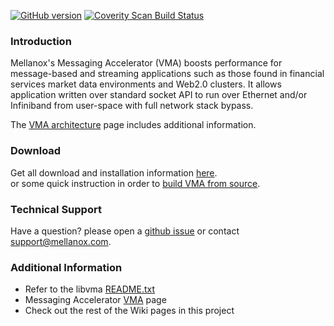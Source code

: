 [![GitHub version](https://badge.fury.io/gh/mellanox%2Flibvma.svg)](https://badge.fury.io/gh/mellanox%2Flibvma)
[![Coverity Scan Build Status](https://scan.coverity.com/projects/8025/badge.svg)](https://scan.coverity.com/projects/libvma)

### Introduction
Mellanox's Messaging Accelerator (VMA) boosts performance for message-based and streaming applications such as those found in financial services market data environments and Web2.0 clusters. It allows application written over standard socket API
to run over Ethernet and/or Infiniband from user-space with full network stack bypass. 
  
The [VMA architecture](https://github.com/Mellanox/libvma/wiki/Architecture) page includes additional information.  

### Download
Get all download and installation information [here](https://github.com/Mellanox/libvma/wiki/Downloads).  
or some quick instruction in order to [build VMA from source](https://github.com/Mellanox/libvma/wiki/Build-Instruction).  
  
### Technical Support
Have a question? please open a [github issue](https://github.com/Mellanox/libvma/issues) or contact support@mellanox.com.  

### Additional Information
* Refer to the libvma [README.txt](https://github.com/Mellanox/libvma/blob/master/README.txt)
* Messaging Accelerator [VMA](https://www.mellanox.com/products/software/accelerator-software/vma?mtag=vma) page
* Check out the rest of the Wiki pages in this project

